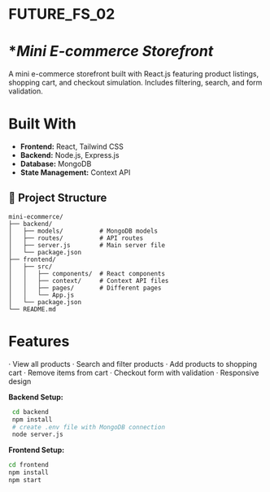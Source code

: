 # FUTURE_FS_02

# ****Mini E-commerce Storefront***
A mini e-commerce storefront built with React.js featuring product listings, shopping cart, and checkout simulation. Includes filtering, search, and form validation.




# Built With

- **Frontend:** React, Tailwind CSS
- **Backend:** Node.js, Express.js
- **Database:** MongoDB
- **State Management:** Context API

## 📁 Project Structure
```
mini-ecommerce/
├── backend/
│   ├── models/          # MongoDB models
│   ├── routes/          # API routes
│   ├── server.js        # Main server file
│   └── package.json
├── frontend/
│   ├── src/
│   │   ├── components/  # React components
│   │   ├── context/     # Context API files
│   │   ├── pages/       # Different pages
│   │   └── App.js
│   └── package.json
└── README.md
```

# Features

· View all products
· Search and filter products
· Add products to shopping cart
· Remove items from cart
· Checkout form with validation
· Responsive design


**Backend Setup:**
  ``` bash
   cd backend
   npm install
   # create .env file with MongoDB connection
   node server.js
```
**Frontend Setup:**
   ```bash
   cd frontend  
   npm install
   npm start
```
   
